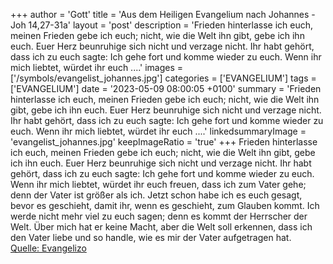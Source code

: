 +++
author = 'Gott'
title = 'Aus dem Heiligen Evangelium nach Johannes - Joh 14,27-31a'
layout = 'post'
description = 'Frieden hinterlasse ich euch, meinen Frieden gebe ich euch; nicht, wie die Welt ihn gibt, gebe ich ihn euch. Euer Herz beunruhige sich nicht und verzage nicht. Ihr habt gehört, dass ich zu euch sagte: Ich gehe fort und komme wieder zu euch. Wenn ihr mich liebtet, würdet ihr euch ....'
images = ['/symbols/evangelist_johannes.jpg']
categories = ['EVANGELIUM']
tags = ['EVANGELIUM']
date = '2023-05-09 08:00:05 +0100'
summary = 'Frieden hinterlasse ich euch, meinen Frieden gebe ich euch; nicht, wie die Welt ihn gibt, gebe ich ihn euch. Euer Herz beunruhige sich nicht und verzage nicht. Ihr habt gehört, dass ich zu euch sagte: Ich gehe fort und komme wieder zu euch. Wenn ihr mich liebtet, würdet ihr euch ....'
linkedsummaryImage = 'evangelist_johannes.jpg'
keepImageRatio = 'true'
+++
Frieden hinterlasse ich euch, meinen Frieden gebe ich euch; nicht, wie die Welt ihn gibt, gebe ich ihn euch. Euer Herz beunruhige sich nicht und verzage nicht.
Ihr habt gehört, dass ich zu euch sagte: Ich gehe fort und komme wieder zu euch. Wenn ihr mich liebtet, würdet ihr euch freuen, dass ich zum Vater gehe; denn der Vater ist größer als ich.<!--more-->
Jetzt schon habe ich es euch gesagt, bevor es geschieht, damit ihr, wenn es geschieht, zum Glauben kommt.
Ich werde nicht mehr viel zu euch sagen; denn es kommt der Herrscher der Welt. Über mich hat er keine Macht,
aber die Welt soll erkennen, dass ich den Vater liebe und so handle, wie es mir der Vater aufgetragen hat.<br> [Quelle: Evangelizo](https://evangeliumtagfuertag.org/DE/gospel)